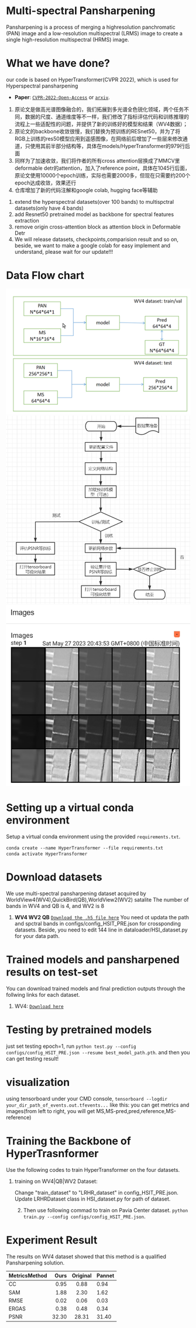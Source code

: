 # Multi-spectral Pansharpening
Pansharpening is a process of merging a highresolution panchromatic (PAN) image and a low-resolution multispectral (LRMS) image to create a single high-resolution multispectral (HRMS) image.
# What we have done?
our code is based on HyperTransformer(CVPR 2022), which is used for Hyperspectral pansharpening
- **Paper**: [`CVPR-2022-Open-Access`](https://openaccess.thecvf.com/content/CVPR2022/html/Bandara_HyperTransformer_A_Textural_and_Spectral_Feature_Fusion_Transformer_for_Pansharpening_CVPR_2022_paper.html) or [`arxiv`](https://arxiv.org/abs/2203.02503).
1. 原论文是做高光谱图像融合的，我们拓展到多光谱全色锐化领域，两个任务不同，数据的尺度、通道维度等不一样，我们修改了指标评估代码和训练推理的流程上一些适配性的问题，并提供了新的训练好的模型和结果（WV4数据）；
2. 原论文的backbone收敛很慢，我们替换为预训练的RESnet50，并为了将RGB上训练的res50模型应用到遥感图像，在网络前后增加了一些层来修改通道，只使用其前半部分结构等，具体在models/HyperTransformer的979行后面 
3. 同样为了加速收敛，我们将作者的所有cross attention层换成了MMCV里deformable detr的attention，加入了reference point，具体在1045行后面，原论文使用10000个epoch训练，实际也需要2000多，但现在只需要约200个epoch达成收敛，效果还行  
4. 仓库增加了新的代码注解和google colab, hugging face等辅助

1) extend the hyperspectral datasets(over 100 bands) to multispctral datasets(only have 4 bands)
2) add Resnet50 pretrained model as backbone for spectral features extraction
3) remove origin cross-attention block as attention block in Deformable Detr
4) We will release datasets, checkpoints,comparision result and so on, beside, we want to make a google colab for easy implement and understand, please wait for our update!!!


# Data Flow chart
![alt DataSet](imgs/dataset.png "数据集格式")
![alt Flowchart](imgs/flowchart.jpg "流程图")
![alt Result](imgs/result.jpg "tensorboard的测试结果图")

# Setting up a virtual conda environment
Setup a virtual conda environment using the provided ``requirements.txt``.
```
conda create --name HyperTransformer --file requirements.txt
conda activate HyperTransformer
```

# Download datasets
We use multi-spectral pansharpening dataset acquired by WorldView4(WV4),QuickBird(QB),WorldView2(WV2) satalite
The number of bands in WV4 and QB is 4, and WV2 is 8
1) **WV4 WV2 QB** [`Download the .h5 file here`](https://pan.baidu.com/s/1ZdIHrQB93-ASi2zR5kJz0w?pwd=dffs)
You need ot updata the path and spctral bands in configs/config_HSIT_PRE.json for crossponding datasets.
Beside, you need to edit 144 line in dataloader/HSI_dataset.py for your data path.
# Trained models and pansharpened results on test-set
You can download trained models and final prediction outputs through the follwing links for each dataset.
 1) WV4: [`Download here`](https://pan.baidu.com/s/1rtO6g39PWOeK7kD0cqkrIw?pwd=qf3q)


# Testing by pretrained models
just set testing epoch=1, run
`python test.py --config configs/config_HSIT_PRE.json --resume best_model_path.pth`.
and then you can get testing result!

# visualization
using tensorboard under your CMD console, `tensorboard --logdir your_dir_path_of_events.out.tfevents...`
like this: you can get metrics and images(from left to right, you will get MS,MS-pred,pred,reference,MS-reference)

# Training the Backbone of HyperTrasnformer
Use the following codes to train HyperTransformer on the four datasets.
 1) training on WV4|QB|WV2 Dataset:
    
    Change "train_dataset" to "LRHR_dataset" in config_HSIT_PRE.json.
    Update LRHRDataset class in HSI_dataset.py for path of dataset.

    2) Then use following commad to train on Pavia Center dataset. 
    `python train.py --config configs/config_HSIT_PRE.json`.

# Experiment Result
 The results on WV4 dataset showed that this method is a qualified Pansharpening solution.

|  MetricsMethod | Ours | Original | Pannet    |
| :-----| ----: | :----: |-----|
|  CC  | 0.95| 0.88  | 0.94  |
|  SAM  | 1.88  | 2.30 |1.62  |
|  RMSE  | 0.02  | 0.06 |0.03  |
|  ERGAS  | 0.38  | 0.48 |0.34  |
|  PSNR  | 32.30  | 28.31 |31.40  |